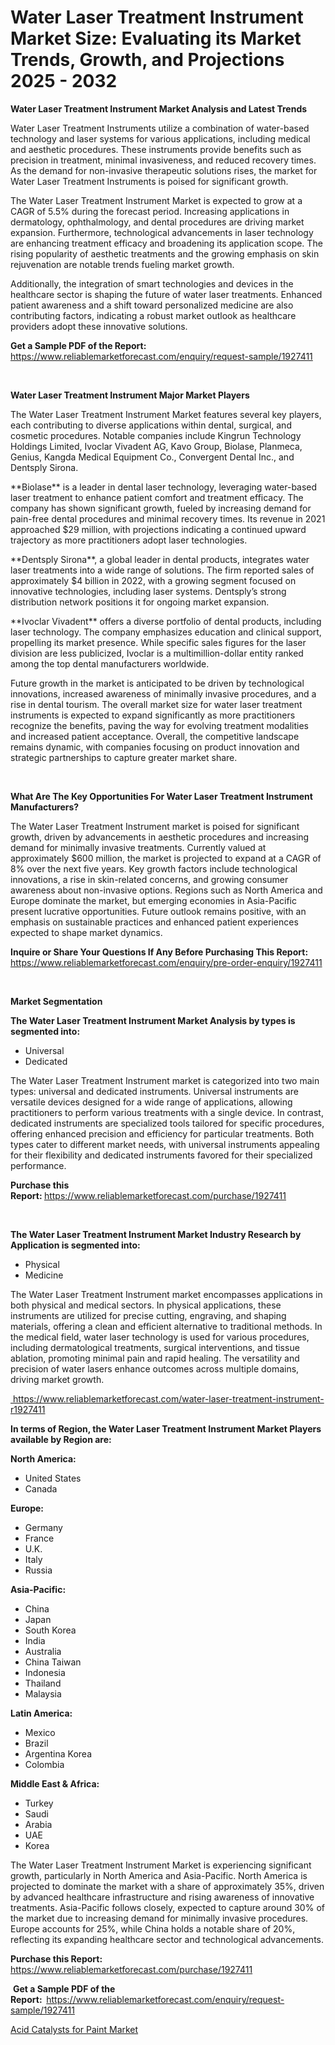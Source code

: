 <p><h1>Water Laser Treatment Instrument Market Size: Evaluating its Market Trends, Growth, and Projections 2025 - 2032</h1></p><p><strong>Water Laser Treatment Instrument Market Analysis and Latest Trends</strong></p>
<p><p>Water Laser Treatment Instruments utilize a combination of water-based technology and laser systems for various applications, including medical and aesthetic procedures. These instruments provide benefits such as precision in treatment, minimal invasiveness, and reduced recovery times. As the demand for non-invasive therapeutic solutions rises, the market for Water Laser Treatment Instruments is poised for significant growth.</p><p>The Water Laser Treatment Instrument Market is expected to grow at a CAGR of 5.5% during the forecast period. Increasing applications in dermatology, ophthalmology, and dental procedures are driving market expansion. Furthermore, technological advancements in laser technology are enhancing treatment efficacy and broadening its application scope. The rising popularity of aesthetic treatments and the growing emphasis on skin rejuvenation are notable trends fueling market growth. </p><p>Additionally, the integration of smart technologies and devices in the healthcare sector is shaping the future of water laser treatments. Enhanced patient awareness and a shift toward personalized medicine are also contributing factors, indicating a robust market outlook as healthcare providers adopt these innovative solutions.</p></p>
<p><strong>Get a Sample PDF of the Report:&nbsp;</strong> <a href="https://www.reliablemarketforecast.com/enquiry/request-sample/1927411?utm_campaign=3081&utm_medium=2&utm_source=Github&utm_content=ia&utm_term=28032025&utm_id=water-laser-treatment-instrument">https://www.reliablemarketforecast.com/enquiry/request-sample/1927411</a></p>
<p>&nbsp;</p>
<p><strong>Water Laser Treatment Instrument Major Market Players</strong></p>
<p><p>The Water Laser Treatment Instrument Market features several key players, each contributing to diverse applications within dental, surgical, and cosmetic procedures. Notable companies include Kingrun Technology Holdings Limited, Ivoclar Vivadent AG, Kavo Group, Biolase, Planmeca, Genius, Kangda Medical Equipment Co., Convergent Dental Inc., and Dentsply Sirona.</p><p>**Biolase** is a leader in dental laser technology, leveraging water-based laser treatment to enhance patient comfort and treatment efficacy. The company has shown significant growth, fueled by increasing demand for pain-free dental procedures and minimal recovery times. Its revenue in 2021 approached $29 million, with projections indicating a continued upward trajectory as more practitioners adopt laser technologies.</p><p>**Dentsply Sirona**, a global leader in dental products, integrates water laser treatments into a wide range of solutions. The firm reported sales of approximately $4 billion in 2022, with a growing segment focused on innovative technologies, including laser systems. Dentsply’s strong distribution network positions it for ongoing market expansion.</p><p>**Ivoclar Vivadent** offers a diverse portfolio of dental products, including laser technology. The company emphasizes education and clinical support, propelling its market presence. While specific sales figures for the laser division are less publicized, Ivoclar is a multimillion-dollar entity ranked among the top dental manufacturers worldwide.</p><p>Future growth in the market is anticipated to be driven by technological innovations, increased awareness of minimally invasive procedures, and a rise in dental tourism. The overall market size for water laser treatment instruments is expected to expand significantly as more practitioners recognize the benefits, paving the way for evolving treatment modalities and increased patient acceptance. Overall, the competitive landscape remains dynamic, with companies focusing on product innovation and strategic partnerships to capture greater market share.</p></p>
<p>&nbsp;</p>
<p><strong>What Are The Key Opportunities For Water Laser Treatment Instrument Manufacturers?</strong></p>
<p><p>The Water Laser Treatment Instrument market is poised for significant growth, driven by advancements in aesthetic procedures and increasing demand for minimally invasive treatments. Currently valued at approximately $600 million, the market is projected to expand at a CAGR of 8% over the next five years. Key growth factors include technological innovations, a rise in skin-related concerns, and growing consumer awareness about non-invasive options. Regions such as North America and Europe dominate the market, but emerging economies in Asia-Pacific present lucrative opportunities. Future outlook remains positive, with an emphasis on sustainable practices and enhanced patient experiences expected to shape market dynamics.</p></p>
<p><strong>Inquire or Share Your Questions If Any Before Purchasing This Report:</strong> <a href="https://www.reliablemarketforecast.com/enquiry/pre-order-enquiry/1927411?utm_campaign=3081&utm_medium=2&utm_source=Github&utm_content=ia&utm_term=28032025&utm_id=water-laser-treatment-instrument">https://www.reliablemarketforecast.com/enquiry/pre-order-enquiry/1927411</a></p>
<p>&nbsp;</p>
<p><strong>Market Segmentation</strong></p>
<p><strong>The Water Laser Treatment Instrument Market Analysis by types is segmented into:</strong></p>
<p><ul><li>Universal</li><li>Dedicated</li></ul></p>
<p><p>The Water Laser Treatment Instrument market is categorized into two main types: universal and dedicated instruments. Universal instruments are versatile devices designed for a wide range of applications, allowing practitioners to perform various treatments with a single device. In contrast, dedicated instruments are specialized tools tailored for specific procedures, offering enhanced precision and efficiency for particular treatments. Both types cater to different market needs, with universal instruments appealing for their flexibility and dedicated instruments favored for their specialized performance.</p></p>
<p><strong>Purchase this Report:&nbsp;</strong><a href="https://www.reliablemarketforecast.com/purchase/1927411?utm_campaign=3081&utm_medium=2&utm_source=Github&utm_content=ia&utm_term=28032025&utm_id=water-laser-treatment-instrument">https://www.reliablemarketforecast.com/purchase/1927411</a></p>
<p>&nbsp;</p>
<p><strong>The Water Laser Treatment Instrument Market Industry Research by Application is segmented into:</strong></p>
<p><ul><li>Physical</li><li>Medicine</li></ul></p>
<p><p>The Water Laser Treatment Instrument market encompasses applications in both physical and medical sectors. In physical applications, these instruments are utilized for precise cutting, engraving, and shaping materials, offering a clean and efficient alternative to traditional methods. In the medical field, water laser technology is used for various procedures, including dermatological treatments, surgical interventions, and tissue ablation, promoting minimal pain and rapid healing. The versatility and precision of water lasers enhance outcomes across multiple domains, driving market growth.</p></p>
<p><a href="https://www.reliablemarketforecast.com/water-laser-treatment-instrument-r1927411?utm_campaign=3081&utm_medium=2&utm_source=Github&utm_content=ia&utm_term=28032025&utm_id=water-laser-treatment-instrument">&nbsp;https://www.reliablemarketforecast.com/water-laser-treatment-instrument-r1927411</a></p>
<p><strong>In terms of Region, the Water Laser Treatment Instrument Market Players available by Region are:</strong></p>
<p>
    <p> <strong> North America: </strong>
        <ul>
            <li>United States</li>
            <li>Canada</li>
        </ul>
        </p> 
    <p> <strong> Europe: </strong>
        <ul>
            <li>Germany</li>
            <li>France</li>
            <li>U.K.</li>
            <li>Italy</li>
            <li>Russia</li>
        </ul>
        </p> 
    <p> <strong> Asia-Pacific: </strong>
        <ul>
            <li>China</li>
            <li>Japan</li>
            <li>South Korea</li>
            <li>India</li>
            <li>Australia</li>
            <li>China Taiwan</li>
            <li>Indonesia</li>
            <li>Thailand</li>
            <li>Malaysia</li>
        </ul>
        </p> 
    <p> <strong> Latin America: </strong>
        <ul>
            <li>Mexico</li>
            <li>Brazil</li>
            <li>Argentina Korea</li>
            <li>Colombia</li>
        </ul>
        </p> 
    <p> <strong> Middle East & Africa: </strong>
        <ul>
            <li>Turkey</li>
            <li>Saudi</li>
            <li>Arabia</li>
            <li>UAE</li>
            <li>Korea</li>
        </ul>
    </p>
    </p>
<p><p>The Water Laser Treatment Instrument Market is experiencing significant growth, particularly in North America and Asia-Pacific. North America is projected to dominate the market with a share of approximately 35%, driven by advanced healthcare infrastructure and rising awareness of innovative treatments. Asia-Pacific follows closely, expected to capture around 30% of the market due to increasing demand for minimally invasive procedures. Europe accounts for 25%, while China holds a notable share of 20%, reflecting its expanding healthcare sector and technological advancements.</p></p>
<p><strong>Purchase this Report: </strong><a href="https://www.reliablemarketforecast.com/purchase/1927411?utm_campaign=3081&utm_medium=2&utm_source=Github&utm_content=ia&utm_term=28032025&utm_id=water-laser-treatment-instrument">https://www.reliablemarketforecast.com/purchase/1927411</a></p>
<p>&nbsp;<strong>Get a Sample PDF of the Report:&nbsp;&nbsp;</strong><a href="https://www.reliablemarketforecast.com/enquiry/request-sample/1927411?utm_campaign=3081&utm_medium=2&utm_source=Github&utm_content=ia&utm_term=28032025&utm_id=water-laser-treatment-instrument">https://www.reliablemarketforecast.com/enquiry/request-sample/1927411</a></p>
<p><strong></strong></p>
<p><p><a href="https://github.com/saklpelzami95/Market-Research-Report-List-1/blob/main/acid-catalysts-for-paint-market.md?utm_campaign=3081&utm_medium=2&utm_source=Github&utm_content=ia&utm_term=28032025&utm_id=water-laser-treatment-instrument">Acid Catalysts for Paint Market</a></p></p>
